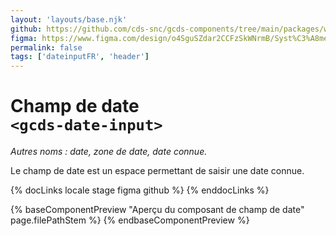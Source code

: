 ```yaml
---
layout: 'layouts/base.njk'
github: https://github.com/cds-snc/gcds-components/tree/main/packages/web/src/components/gcds-date-input
figma: https://www.figma.com/design/o4SguSZdar2CCFzSkWNrmB/Syst%C3%A8me-de-design-GC?node-id=851-3247&node-type=canvas&t=Us7CENqCQWbKIk7H-0
permalink: false
tags: ['dateinputFR', 'header']
---
```


# Champ de date <br>`<gcds-date-input>`

_Autres noms : date, zone de date, date connue._

Le champ de date est un espace permettant de saisir une date connue.

{% docLinks locale stage figma github %}
{% enddocLinks %}

{% baseComponentPreview "Aperçu du composant de champ de date" page.filePathStem %}
{% endbaseComponentPreview %}
